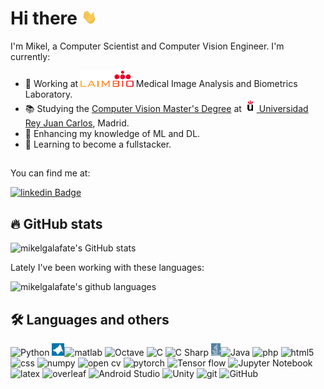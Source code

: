 # Hi there <img src="https://github.com/BetaPundit/BetaPundit/raw/master/assets/hi.gif" height="24px" style="max-width: 100%; display: inline-block;">


<!--
**mikelgalafate/mikelgalafate** is a ✨ _special_ ✨ repository because its `README.md` (this file) appears on your GitHub profile.

Here are some ideas to get you started:

- 🔭 I’m currently working on ...
- 🌱 I’m currently learning ...
- 👯 I’m looking to collaborate on ...
- 🤔 I’m looking for help with ...
- 💬 Ask me about ...
- 📫 How to reach me: ...
- 😄 Pronouns: ...
- ⚡ Fun fact: ...
-->

I'm Mikel, a Computer Scientist and Computer Vision Engineer. I'm currently:

- 🧪 Working at <a href="https://laimbio.org/" target="_blank"><img id="laimbio" src="img/logo_laimbio.svg" height="26px"></a> Medical Image Analysis and Biometrics Laboratory.
- 📚 Studying the <a href="https://mastervisionartificial.es/" target="_blank"> Computer Vision Master's Degree</a> at <a href="https://www.urjc.es" target="_blank"><img id="urjc" src="img/logo_urjc.svg" height="20px"> Universidad Rey Juan Carlos</a>, Madrid.
- 🔬 Enhancing my knowledge of ML and DL.
- 🔭 Learning to become a fullstacker.

##

You can find me at: 
<div id="badges">
    <a href="https://www.linkedin.com/in/mikelgalafate/" target="_blank">
        <img src="https://img.shields.io/badge/LinkedIn-blue?logo=linkedin&style=flat-square&logoColor=white" alt="linkedin Badge">
    </a>
</div>


## 🔥 GitHub stats

![mikelgalafate's GitHub stats](https://github-readme-stats.vercel.app/api?username=mikelgalafate&show_icons=true&count_private=true&theme=slateorange)

Lately I've been working with these languages:

![mikelgalafate's github languages](https://github-readme-stats.vercel.app/api/top-langs/?username=mikelgalafate&theme=slateorange)

## 🛠 Languages and others
<p>
    <img src="https://img.shields.io/badge/Python-3776AB?style=flat-square&logoColor=white&logo=python" alt="Python">
    <img class="logo" src="img/matlab_white.svg" alt="" height="20"><img src="https://img.shields.io/badge/MATLAB-0076A8?style=flat-square&logoColor=white&logo=matlab.svg" alt="matlab">
    <img src="https://img.shields.io/badge/Octave-0790C0?style=flat-square&logoColor=white&logo=Octave" alt="Octave">
    <img src="https://img.shields.io/badge/C-A8B9CC?style=flat-square&logoColor=white&logo=C" alt="C">
    <img src="https://img.shields.io/badge/C%23-239120?style=flat-square&logoColor=white&logo=Csharp" alt="C Sharp">
    <img class="logo" src="img/java_white.svg" alt="" height="20"><img src="https://img.shields.io/badge/Java-5382A1?style=flat-square&logoColor=white&logo=Java" alt="Java">
    <img src="https://img.shields.io/badge/php-777BB4?style=flat-square&logoColor=white&logo=PHP" alt="php">
    <img src="https://img.shields.io/badge/HTML5-302683?style=flat-square&logoColor=white&logo=HTML5" alt="html5">
    <img src="https://img.shields.io/badge/CSS3-1572B6?style=flat-square&logoColor=white&logo=css3" alt="css">
    <img src="https://img.shields.io/badge/NumPy-013243?style=flat-square&logoColor=white&logo=Numpy" alt="numpy">
    <img src="https://img.shields.io/badge/OpenCV-5C3EE8?style=flat-square&logoColor=white&logo=OpenCV" alt="open cv">
    <img src="https://img.shields.io/badge/PyTorch-EE4C2C?style=flat-square&logoColor=white&logo=Pytorch" alt="pytorch">
    <img src="https://img.shields.io/badge/TensorFlow-FF6F00?style=flat-square&logoColor=white&logo=TensorFlow" alt="Tensor flow">
    <img src="https://img.shields.io/badge/Jupyter Notebook-F37626?style=flat-square&logoColor=white&logo=Jupyter" alt="Jupyter Notebook">
    <img src="https://img.shields.io/badge/LaTeX-008080?style=flat-square&logoColor=white&logo=latex" alt="latex">
    <img src="https://img.shields.io/badge/Overleaf-47A141?style=flat-square&logoColor=white&logo=Overleaf" alt="overleaf">
    <img src="https://img.shields.io/badge/Android studio-3DDC84?style=flat-square&logoColor=white&logo=Androidstudio" alt="Android Studio">
    <img src="https://img.shields.io/badge/Unity-000000?style=flat-square&logoColor=white&logo=Unity" alt="Unity">
    <img src="https://img.shields.io/badge/Git-F05032?style=flat-square&logoColor=white&logo=git" alt="git">
    <img src="https://img.shields.io/badge/GitHub-181717?style=flat-square&logoColor=white&logo=github" alt="GitHub">
</p>
